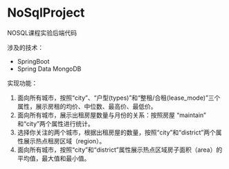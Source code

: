 # NoSqlProject
NOSQL课程实验后端代码

涉及的技术：
- SpringBoot
- Spring Data MongoDB

实现功能：
1. 面向所有城市，按照“city”、“户型(types)”和“整租/合租(lease_mode)”三个属性，展示房租的均价、中位数、最高价、最低价。
2. 面向所有城市，展示出租房屋数量与月份的关系：按照房屋 “maintain” 和“city”两个属性进行统计。
3. 选择你关注的两个城市，根据出租房屋的数量，按照“city”和“district”两个属性展示热点租房区域（region）。
4. 面向所有城市，按照“city”和“district”属性展示热点区域房子面积（area）的平均值，最大值和最小值。
